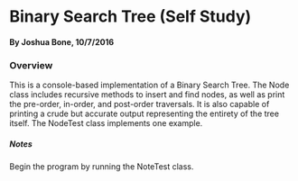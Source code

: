 # Binary Search Tree (Self Study)
#### By Joshua Bone, 10/7/2016


### Overview
This is a console-based implementation of a Binary Search Tree. The Node class includes recursive methods to insert and find nodes, as well as print the pre-order, in-order, and post-order traversals. It is also capable of printing a crude but accurate output representing the entirety of the tree itself. The NodeTest class implements one example.

##### Notes
Begin the program by running the NoteTest class.
